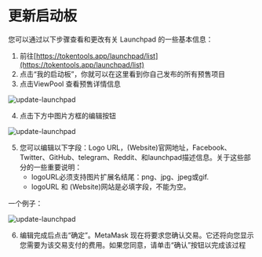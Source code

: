 # 更新启动板

您可以通过以下步骤查看和更改有关 Launchpad 的一些基本信息：

1. 前往[https://tokentools.app/launchpad/list](https://tokentools.app/launchpad/list)
2. 点击“我的启动板”，你就可以在这里看到你自己发布的所有预售项目
3. 点击ViewPool 查看预售详情信息

![update-launchpad](../.gitbook/assets/launchpad/Snipaste_2022-05-08_13-58-08.png)


4. 点击下方中图片方框的编辑按钮

![update-launchpad](../.gitbook/assets/launchpad/Snipaste_2022-05-08_14-03-42.png)

5. 您可以编辑以下字段：Logo URL，(Website)官网地址，Facebook、Twitter、GitHub、telegram、Reddit、和launchpad描述信息。关于这些部分的一些重要说明：
	- logoURL必须支持图片扩展名结尾：png、jpg、jpeg或gif. 
	- logoURL 和 (Website)网站是必填字段，不能为空。

一个例子：

![update-launchpad](../.gitbook/assets/launchpad/Snipaste_2022-05-08_14-11-02.png)


6. 编辑完成后点击“确定”。MetaMask 现在将要求您确认交易。它还将向您显示您需要为该交易支付的费用。如果您同意，请单击“确认”按钮以完成该过程